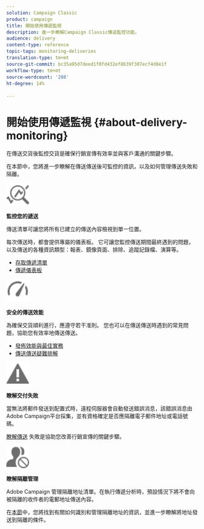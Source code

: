 ```yaml
---
solution: Campaign Classic
product: campaign
title: 開始使用傳遞監視
description: 進一步瞭解Campaign Classic傳送監控功能。
audience: delivery
content-type: reference
topic-tags: monitoring-deliveries
translation-type: tm+mt
source-git-commit: bc35a95d7deed1f0fd432ef8639f307ecf4d8e1f
workflow-type: tm+mt
source-wordcount: '288'
ht-degree: 14%

---
```



# 開始使用傳遞監視 {#about-delivery-monitoring}

在傳送交貨後監控交貨是確保行銷宣傳有效率並與客戶溝通的關鍵步驟。

在本節中，您將進一步瞭解在傳送傳送後可監控的資訊，以及如何管理傳送失敗和隔離。

<img src="assets/do-not-localize/icon_monitor.svg" width="60px">

**監控您的遞送**

傳送清單可讓您將所有已建立的傳送內容檢視到單一位置。

每次傳送時，都會提供專屬的儀表板。 它可讓您監控傳送期間最終遇到的問題，以及傳送的各種資訊類型：報表、鏡像頁面、排除、追蹤記錄檔、演算等。

* [存取傳遞清單](../../delivery/using/list-of-deliveries.md)
* [傳遞儀表板](../../delivery/using/delivery-dashboard.md)

<img src="assets/do-not-localize/icon_guidelines.svg" width="60px">

**安全的傳送效能**

為確保交貨順利進行，應遵守若干准則。 您也可以在傳送傳送時遇到的常見問題，協助您有效率地傳送傳送。

* [發佈效能與最佳實務](../../delivery/using/delivery-performances.md)
* [傳送傳送疑難排解](../../delivery/using/delivery-troubleshooting.md)

<img src="assets/do-not-localize/icon_failure.svg" width="60px">

**瞭解交付失敗**

當無法將郵件發送到配置式時，遠程伺服器會自動發送錯誤消息，該錯誤消息由Adobe Campaign平台採集，並有資格確定是否應隔離電子郵件地址或電話號碼。

[瞭解傳送](../../delivery/using/understanding-delivery-failures.md) 失敗是協助您改善行銷宣傳的關鍵步驟。

<img src="assets/do-not-localize/icon_quarantine.svg" width="60px">

**瞭解隔離管理**

Adobe Campaign 管理隔離地址清單。在執行傳遞分析時，預設情況下將不會向被隔離的收件者的電郵地址傳送內容。

在[本節](../../delivery/using/understanding-quarantine-management.md)中，您將找到有關如何識別和管理隔離地址的資訊，並進一步瞭解將地址發送到隔離的條件。
